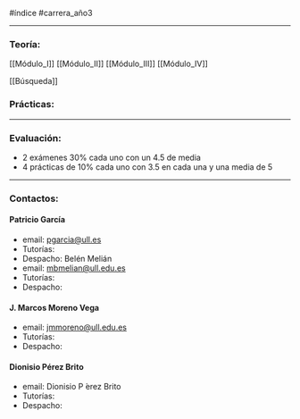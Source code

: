 #índice #carrera_año3 
___
### Teoría:
[[Módulo_I]]
[[Módulo_II]]
[[Módulo_III]]
[[Módulo_IV]]

[[Búsqueda]]

### Prácticas:
___
### Evaluación:
+ 2 exámenes 30% cada uno con un 4.5 de media
+ 4 prácticas de 10% cada uno con 3.5 en cada una y una media de 5
___
### Contactos:
#### Patricio García
+ email: pgarcia@ull.es
+ Tutorías:
+ Despacho:
Belén Melián
+ email: mbmelian@ull.edu.es
+ Tutorías:
+ Despacho:
#### J. Marcos Moreno Vega
+ email: jmmoreno@ull.edu.es
+ Tutorías:
+ Despacho:
#### Dionisio Pérez Brito
+ email: Dionisio P ́erez Brito
+ Tutorías:
+ Despacho: